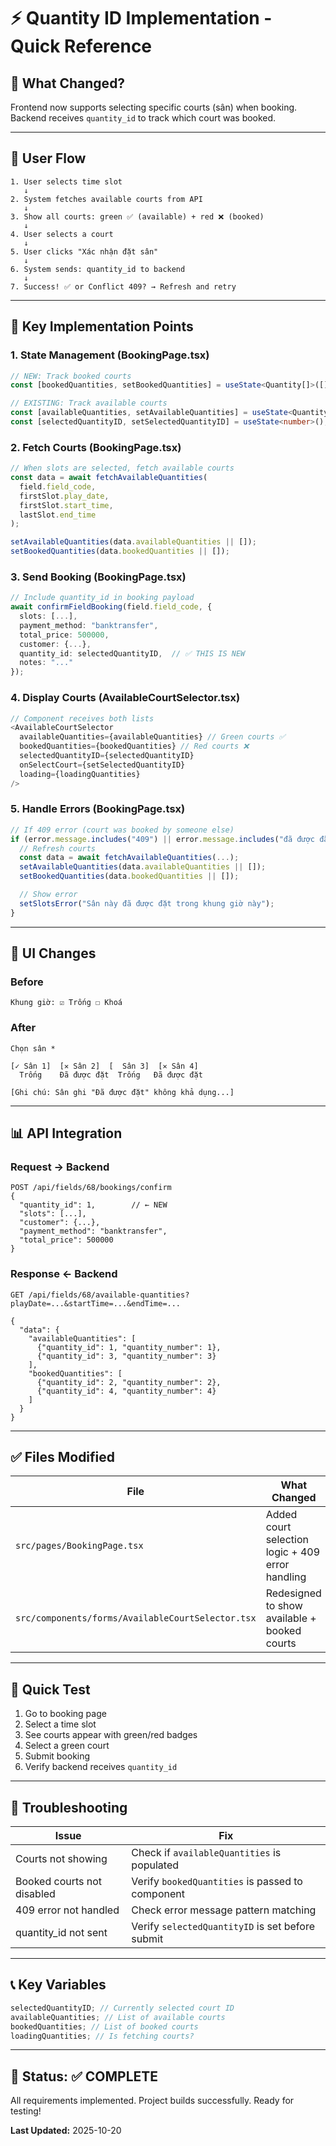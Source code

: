 # ⚡ Quantity ID Implementation - Quick Reference

## 🎯 What Changed?

Frontend now supports selecting specific courts (sân) when booking. Backend receives `quantity_id` to track which court was booked.

---

## 📝 User Flow

```
1. User selects time slot
   ↓
2. System fetches available courts from API
   ↓
3. Show all courts: green ✅ (available) + red ❌ (booked)
   ↓
4. User selects a court
   ↓
5. User clicks "Xác nhận đặt sân"
   ↓
6. System sends: quantity_id to backend
   ↓
7. Success! ✅ or Conflict 409? → Refresh and retry
```

---

## 🔑 Key Implementation Points

### 1. State Management (BookingPage.tsx)

```typescript
// NEW: Track booked courts
const [bookedQuantities, setBookedQuantities] = useState<Quantity[]>([]);

// EXISTING: Track available courts
const [availableQuantities, setAvailableQuantities] = useState<Quantity[]>([]);
const [selectedQuantityID, setSelectedQuantityID] = useState<number>();
```

### 2. Fetch Courts (BookingPage.tsx)

```typescript
// When slots are selected, fetch available courts
const data = await fetchAvailableQuantities(
  field.field_code,
  firstSlot.play_date,
  firstSlot.start_time,
  lastSlot.end_time
);

setAvailableQuantities(data.availableQuantities || []);
setBookedQuantities(data.bookedQuantities || []);
```

### 3. Send Booking (BookingPage.tsx)

```typescript
// Include quantity_id in booking payload
await confirmFieldBooking(field.field_code, {
  slots: [...],
  payment_method: "banktransfer",
  total_price: 500000,
  customer: {...},
  quantity_id: selectedQuantityID,  // ✅ THIS IS NEW
  notes: "..."
});
```

### 4. Display Courts (AvailableCourtSelector.tsx)

```typescript
// Component receives both lists
<AvailableCourtSelector
  availableQuantities={availableQuantities} // Green courts ✅
  bookedQuantities={bookedQuantities} // Red courts ❌
  selectedQuantityID={selectedQuantityID}
  onSelectCourt={setSelectedQuantityID}
  loading={loadingQuantities}
/>
```

### 5. Handle Errors (BookingPage.tsx)

```typescript
// If 409 error (court was booked by someone else)
if (error.message.includes("409") || error.message.includes("đã được đặt")) {
  // Refresh courts
  const data = await fetchAvailableQuantities(...);
  setAvailableQuantities(data.availableQuantities || []);
  setBookedQuantities(data.bookedQuantities || []);

  // Show error
  setSlotsError("Sân này đã được đặt trong khung giờ này");
}
```

---

## 🎨 UI Changes

### Before

```
Khung giờ: ☑ Trống ☐ Khoá
```

### After

```
Chọn sân *

[✓ Sân 1]  [✕ Sân 2]  [  Sân 3]  [✕ Sân 4]
  Trống    Đã được đặt  Trống   Đã được đặt

[Ghi chú: Sân ghi "Đã được đặt" không khả dụng...]
```

---

## 📊 API Integration

### Request → Backend

```
POST /api/fields/68/bookings/confirm
{
  "quantity_id": 1,        // ← NEW
  "slots": [...],
  "customer": {...},
  "payment_method": "banktransfer",
  "total_price": 500000
}
```

### Response ← Backend

```
GET /api/fields/68/available-quantities?playDate=...&startTime=...&endTime=...

{
  "data": {
    "availableQuantities": [
      {"quantity_id": 1, "quantity_number": 1},
      {"quantity_id": 3, "quantity_number": 3}
    ],
    "bookedQuantities": [
      {"quantity_id": 2, "quantity_number": 2},
      {"quantity_id": 4, "quantity_number": 4}
    ]
  }
}
```

---

## ✅ Files Modified

| File                                              | What Changed                                     |
| ------------------------------------------------- | ------------------------------------------------ |
| `src/pages/BookingPage.tsx`                       | Added court selection logic + 409 error handling |
| `src/components/forms/AvailableCourtSelector.tsx` | Redesigned to show available + booked courts     |

---

## 🧪 Quick Test

1. Go to booking page
2. Select a time slot
3. See courts appear with green/red badges
4. Select a green court
5. Submit booking
6. Verify backend receives `quantity_id`

---

## 🐛 Troubleshooting

| Issue                      | Fix                                              |
| -------------------------- | ------------------------------------------------ |
| Courts not showing         | Check if `availableQuantities` is populated      |
| Booked courts not disabled | Verify `bookedQuantities` is passed to component |
| 409 error not handled      | Check error message pattern matching             |
| quantity_id not sent       | Verify `selectedQuantityID` is set before submit |

---

## 📞 Key Variables

```typescript
selectedQuantityID; // Currently selected court ID
availableQuantities; // List of available courts
bookedQuantities; // List of booked courts
loadingQuantities; // Is fetching courts?
```

---

## 🎯 Status: ✅ COMPLETE

All requirements implemented. Project builds successfully. Ready for testing!

**Last Updated:** 2025-10-20

